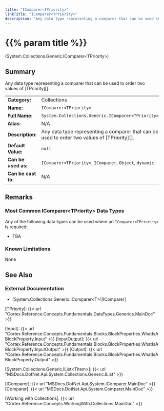 ```yaml
---
title: "IComparer<TPriority>"
linkTitle: "IComparer<TPriority>"
description: "Any data type representing a comparer that can be used to order two values of `TPriority`."
---
```


# {{% param title %}}

<p class="namespace">(System.Collections.Generic.IComparer&lt;TPriority&gt;)</p>

## Summary

Any data type representing a comparer that can be used to order two values of [TPriority][].

| | |
|-|-|
| **Category:**          | Collections                                                   |
| **Name:**              | `IComparer<TPriority>`                                                |
| **Full Name:**         | `System.Collections.Generic.IComparer<TPriority>`                     |
| **Alias:**             | N/A                                                           |
| **Description:**       | Any data type representing a comparer that can be used to order two values of [TPriority][].                                                                    |
| **Default Value:**     | `null`                                                        |
| **Can be used as:**    | `IComparer<TPriority>`, `IComparer`, `Object`, `dynamic`      |
| **Can be cast to:**    |  N/A                                                          |

## Remarks

### Most Common IComparer&lt;TPriority&gt; Data Types

Any of the following data types can be used where an `IComparer<TPriority>` is required:

* TBA

### Known Limitations

None

## See Also

### External Documentation

* [System.Collections.Generic.IComparer&lt;T>][IComparer]

[TPriority]: {{< url "Cortex.Reference.Concepts.Fundamentals.DataTypes.Generics.MainDoc" >}}

[Input]: {{< url "Cortex.Reference.Concepts.Fundamentals.Blocks.BlockProperties.WhatIsABlockProperty.Input" >}}
[InputOutput]: {{< url "Cortex.Reference.Concepts.Fundamentals.Blocks.BlockProperties.WhatIsABlockProperty.InputOutput" >}}
[Output]: {{< url "Cortex.Reference.Concepts.Fundamentals.Blocks.BlockProperties.WhatIsABlockProperty.Output" >}}

[System.Collections.Generic.IList&lt;TItem&gt;]: {{< url "MSDocs.DotNet.Api.System.Collections.Generic.IList" >}}

[IComparer]: {{< url "MSDocs.DotNet.Api.System.IComparer.MainDoc" >}}
[Comparer]: {{< url "MSDocs.DotNet.Api.System.Comparer.MainDoc" >}}

[Working with Collections]: {{< url "Cortex.Reference.Concepts.WorkingWith.Collections.MainDoc" >}}
